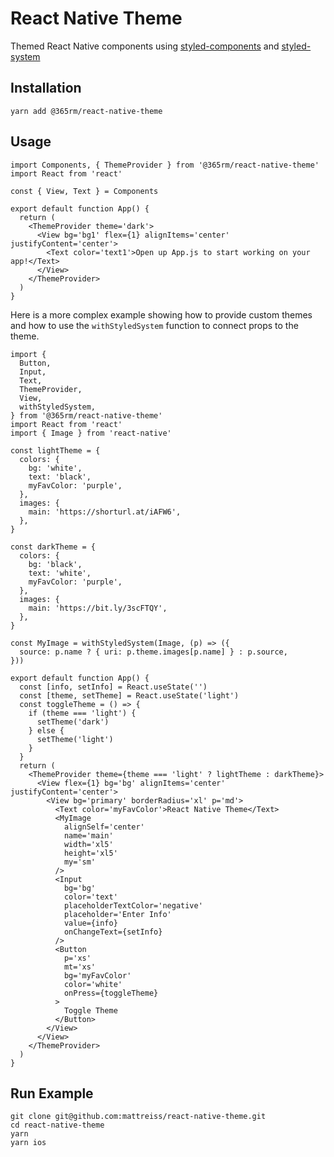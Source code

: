 # React Native Theme
Themed React Native components using [styled-components](https://github.com/styled-components/styled-components) and [styled-system](https://github.com/styled-system/styled-system) 

## Installation
```
yarn add @365rm/react-native-theme
```

## Usage
```
import Components, { ThemeProvider } from '@365rm/react-native-theme'
import React from 'react'

const { View, Text } = Components

export default function App() {
  return (
    <ThemeProvider theme='dark'>
      <View bg='bg1' flex={1} alignItems='center' justifyContent='center'>
        <Text color='text1'>Open up App.js to start working on your app!</Text>
      </View>
    </ThemeProvider>
  )
}
```
Here is a more complex example showing how to provide custom themes and how to use the `withStyledSystem` function to connect props to the theme.
```
import {
  Button,
  Input,
  Text,
  ThemeProvider,
  View,
  withStyledSystem,
} from '@365rm/react-native-theme'
import React from 'react'
import { Image } from 'react-native'

const lightTheme = {
  colors: {
    bg: 'white',
    text: 'black',
    myFavColor: 'purple',
  },
  images: {
    main: 'https://shorturl.at/iAFW6',
  },
}

const darkTheme = {
  colors: {
    bg: 'black',
    text: 'white',
    myFavColor: 'purple',
  },
  images: {
    main: 'https://bit.ly/3scFTQY',
  },
}

const MyImage = withStyledSystem(Image, (p) => ({
  source: p.name ? { uri: p.theme.images[p.name] } : p.source,
}))

export default function App() {
  const [info, setInfo] = React.useState('')
  const [theme, setTheme] = React.useState('light')
  const toggleTheme = () => {
    if (theme === 'light') {
      setTheme('dark')
    } else {
      setTheme('light')
    }
  }
  return (
    <ThemeProvider theme={theme === 'light' ? lightTheme : darkTheme}>
      <View flex={1} bg='bg' alignItems='center' justifyContent='center'>
        <View bg='primary' borderRadius='xl' p='md'>
          <Text color='myFavColor'>React Native Theme</Text>
          <MyImage
            alignSelf='center'
            name='main'
            width='xl5'
            height='xl5'
            my='sm'
          />
          <Input
            bg='bg'
            color='text'
            placeholderTextColor='negative'
            placeholder='Enter Info'
            value={info}
            onChangeText={setInfo}
          />
          <Button
            p='xs'
            mt='xs'
            bg='myFavColor'
            color='white'
            onPress={toggleTheme}
          >
            Toggle Theme
          </Button>
        </View>
      </View>
    </ThemeProvider>
  )
}
```

## Run Example
```
git clone git@github.com:mattreiss/react-native-theme.git
cd react-native-theme
yarn
yarn ios
```